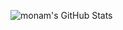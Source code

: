 ![monam's GitHub Stats](https://github-readme-stats.vercel.app/apimonam2=anuraghazra&show_icons=true&theme=dracula)
